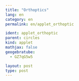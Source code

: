 ```yaml
---
title: "Orthoptics"
lang: en
category: en
permalink: en/applet_orthoptic

ident: applet_orthoptic
parent: circles
kind: applet
mathjax: false
geogebratube:
  - GZ7qG5w5

layout: post
type: post
---
```


<div style="height:600px; width:800px; margin: auto;" id="applet_containerGZ7qG5w5"></div>